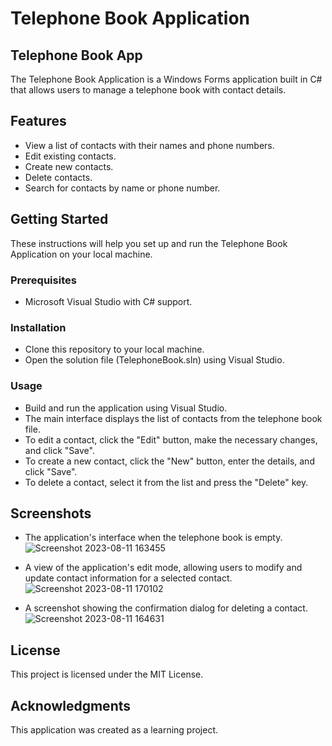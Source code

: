 # Telephone Book Application

## Telephone Book App

The Telephone Book Application is a Windows Forms application built in C# that allows users to manage a telephone book with contact details.

## Features

+    View a list of contacts with their names and phone numbers.
+    Edit existing contacts.
+    Create new contacts.
+    Delete contacts.
+    Search for contacts by name or phone number.

## Getting Started

These instructions will help you set up and run the Telephone Book Application on your local machine.

### Prerequisites

+    Microsoft Visual Studio with C# support.

### Installation

+    Clone this repository to your local machine.
+    Open the solution file (TelephoneBook.sln) using Visual Studio.

### Usage

+    Build and run the application using Visual Studio.
+    The main interface displays the list of contacts from the telephone book file.
+    To edit a contact, click the "Edit" button, make the necessary changes, and click "Save".
+    To create a new contact, click the "New" button, enter the details, and click "Save".
+    To delete a contact, select it from the list and press the "Delete" key.

## Screenshots

+    The application's interface when the telephone book is empty.
![Screenshot 2023-08-11 163455](https://github.com/MohammadMahdi-Abdolhosseini/Telephone-Book/assets/124064917/286c7361-8e60-41f2-bde7-8c21ed9e070a)

+    A view of the application's edit mode, allowing users to modify and update contact information for a selected contact.
![Screenshot 2023-08-11 170102](https://github.com/MohammadMahdi-Abdolhosseini/Telephone-Book/assets/124064917/bdf19d15-16e2-45af-a7cc-6fbc5eb20f1c)

+    A screenshot showing the confirmation dialog for deleting a contact.
![Screenshot 2023-08-11 164631](https://github.com/MohammadMahdi-Abdolhosseini/Telephone-Book/assets/124064917/42701462-9291-4ff6-b919-8c3b38277ab1)

## License

This project is licensed under the MIT License.

## Acknowledgments

This application was created as a learning project.
